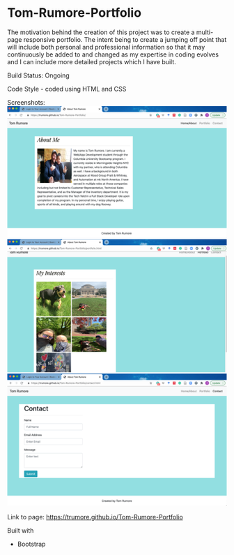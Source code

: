 # Tom-Rumore-Portfolio

The motivation behind the creation of this project was to create a multi-page responsive portfolio. The intent being to create a jumping off point that will include both personal and professional information so that it may continuously be added to and changed as my expertise in coding evolves and I can include more detailed projects which I have built.

Build Status: Ongoing

Code Style - coded using HTML and CSS

Screenshots:
![Home Page](Assets/home-page.png)
![Portfolio Page](Assets/portfolio-page.png)
![Contact Page](Assets/contact-page.png)

Link to page: https://trumore.github.io/Tom-Rumore-Portfolio

Built with

- Bootstrap
